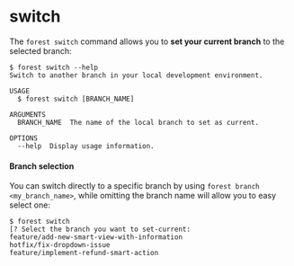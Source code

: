 # switch

The `forest switch` command allows you to **set your current branch** to the selected branch:

```
$ forest switch --help
Switch to another branch in your local development environment.

USAGE
  $ forest switch [BRANCH_NAME]

ARGUMENTS
  BRANCH_NAME  The name of the local branch to set as current.

OPTIONS
  --help  Display usage information.
```

#### Branch selection

You can switch directly to a specific branch by using `forest branch <my_branch_name>`, while omitting the branch name will allow you to easy select one:

```
$ forest switch
[? Select the branch you want to set-current:
feature/add-new-smart-view-with-information
hotfix/fix-dropdown-issue
feature/implement-refund-smart-action 
```
